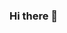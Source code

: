### Hi there 👋

<!--
**Matrixfrpro33/Matrixfrpro33** is a ✨ _special_ ✨ repository because its `README.md` (this file) appears on your GitHub profile.

Here are some ideas to get you started:

- 🔭 I’m currently no working.
- 🌱 I’m currently learning TypeScript, React.
- 🤔 I’m looking for help with improve my skills on web dev.
- 📫 How to reach me: wait...
-->
